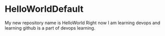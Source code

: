 # HelloWorldDefault
My new repository name is HelloWorld
Right now I am learning devops and learning github is a part of devops learning.
